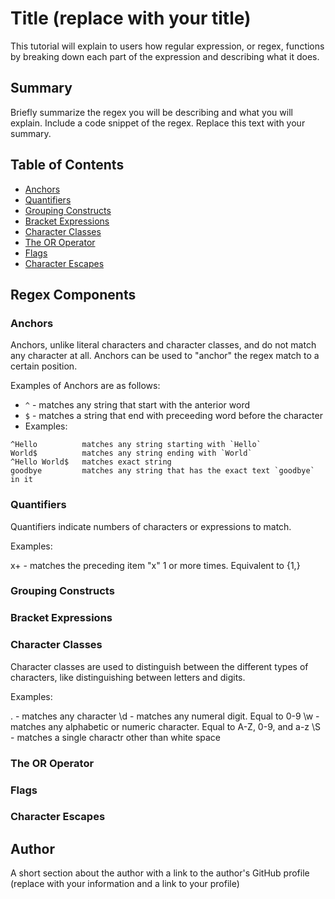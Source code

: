 # Title (replace with your title)

This tutorial will explain to users how regular expression, or regex, functions by breaking down each part of the expression and describing what it does.

## Summary

Briefly summarize the regex you will be describing and what you will explain. Include a code snippet of the regex. Replace this text with your summary.

## Table of Contents

- [Anchors](#anchors)
- [Quantifiers](#quantifiers)
- [Grouping Constructs](#grouping-constructs)
- [Bracket Expressions](#bracket-expressions)
- [Character Classes](#character-classes)
- [The OR Operator](#the-or-operator)
- [Flags](#flags)
- [Character Escapes](#character-escapes)

## Regex Components

### Anchors

Anchors, unlike literal characters and character classes, and do not match any character at all. Anchors can be used to "anchor" the regex match to a certain position. 

Examples of Anchors are as follows:

* `^` - matches any string that start with the anterior word
* `$` - matches a string that end with preceeding word before the character
* Examples:
```
^Hello          matches any string starting with `Hello`
World$          matches any string ending with `World`
^Hello World$   matches exact string
goodbye         matches any string that has the exact text `goodbye` in it
```

### Quantifiers

Quantifiers indicate numbers of characters or expressions to match.

Examples:

x+ - matches the preceding item "x" 1 or more times. Equivalent to {1,}

### Grouping Constructs

### Bracket Expressions

### Character Classes
Character classes are used to distinguish between the different types of characters, like distinguishing between letters and digits.

Examples: 

. - matches any character
\d - matches any numeral digit. Equal to 0-9
\w - matches any alphabetic or numeric character. Equal to A-Z, 0-9, and a-z
\S - matches a single charactr other than white space




### The OR Operator

### Flags

### Character Escapes

## Author

A short section about the author with a link to the author's GitHub profile (replace with your information and a link to your profile)
